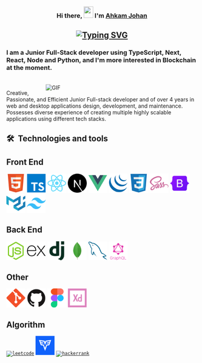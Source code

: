 <h3 align="center">
Hi there, <img src="https://media.giphy.com/media/hvRJCLFzcasrR4ia7z/giphy.gif" width="25px" height="30px" /> I'm <a href="https://cvdesignr.com/p/638d6234c7dee">Ahkam Johan</a>
<!-- Hi there, <img src="https://media.giphy.com/media/hvRJCLFzcasrR4ia7z/giphy.gif" width="25px" height="30px" /> I'm <a href="https://cvdesignr.com/p/6324e0eba60b5" target="_blank" rel="noreferrer">Tenshi Ota</a> -->
</h3>

 <h2 align="center">

[![Typing SVG](https://readme-typing-svg.herokuapp.com?font=firacode&color=%235BCDEC&size=26&duration=2500&center=true&vCenter=true&lines=Junior+Full+Stack+developer;Open+source+contributor)](https://git.io/typing-svg)

</h2>

### I am a Junior Full-Stack developer using TypeScript, Next, React, Node and Python, and I'm more interested in Blockchain at the moment.

<br/>

<img align="right" alt="GIF" src="https://user-images.githubusercontent.com/99034743/159381479-da89d532-bab2-4e1c-b427-a8bf281dcb2f.gif" width="400" />
  <p>

Creative, Passionate, and Efficient Junior Full-stack developer and of over 4 years in web and desktop applications design, development, and maintenance. Possesses diverse experience of creating multiple highly scalable applications using different tech stacks.

</p>

## 🛠  Technologies and tools

<h2 font-weight="bold">Front End</h2>
<div>
  <div align="left">
  <code><img alt="Html" height="50" width="50" src="https://github.com/devicons/devicon/blob/master/icons/html5/html5-original.svg"></code>
  <code><img alt="Typescript" height="50" width="50" src="https://github.com/devicons/devicon/blob/master/icons/typescript/typescript-original.svg"></code>
  <code><img alt="React" height="50" width="50" src="https://github.com/devicons/devicon/blob/master/icons/react/react-original.svg"></code>
  <code><img alt="Next" height="50" width="50" src="https://github.com/devicons/devicon/blob/master/icons/nextjs/nextjs-original.svg"></code>
  <code><img alt="Vue" height="50" width="50" src="https://github.com/devicons/devicon/blob/master/icons/vuejs/vuejs-original.svg"></code>
  <code><img alt="JQuery" height="50" width="50" src="https://github.com/devicons/devicon/blob/master/icons/jquery/jquery-original.svg"></code>
  <code><img alt="CSS" height="50" width="50" src="https://github.com/devicons/devicon/blob/master/icons/css3/css3-original.svg"/></code>
  <code><img alt="SASS" height="50" width="50" src="https://github.com/devicons/devicon/blob/master/icons/sass/sass-original.svg"></code>
  <code><img alt="Bootstrap" height="50" width="50" src="https://github.com/devicons/devicon/blob/master/icons/bootstrap/bootstrap-original.svg"></code>
  <code><img alt="MUI" height="50" width="50" src="https://github.com/devicons/devicon/blob/master/icons/materialui/materialui-original.svg"></code>
  <code><img alt="Tailwind" height="50" width="50" src="https://github.com/devicons/devicon/blob/master/icons/tailwindcss/tailwindcss-plain.svg"></code>
  </div>
</div>
<h2 font-weight="bold">Back End</h2>
<div>
  <div align="left">
  <code><img alt="Node" height="50" width="50" src="https://github.com/devicons/devicon/blob/master/icons/nodejs/nodejs-original.svg"></code>
  <code><img alt="Express" height="50" width="50" src="https://github.com/devicons/devicon/blob/master/icons/express/express-original.svg"></code>
  <code><img alt="Django" height="50" width="50" src="https://github.com/devicons/devicon/blob/master/icons/django/django-plain.svg"></code>
  <code><img alt="MongoDB" height="50" width="50" src="https://github.com/devicons/devicon/blob/master/icons/mongodb/mongodb-original.svg"></code>
  <code><img alt="MySQL" height="50" width="50" src="https://github.com/devicons/devicon/blob/master/icons/mysql/mysql-original.svg"></code>
  <code><img alt="GraphQL" height="50" width="50" src="https://github.com/devicons/devicon/blob/master/icons/graphql/graphql-plain-wordmark.svg"></code>
  </div>
</div>
<h2 font-weight="bold">Other</h2>
<div>
  <div align="left">
  <code><img alt="Git" height="50" width="50" src="https://github.com/devicons/devicon/blob/master/icons/git/git-original.svg"></code>
  <code><img alt="Github" height="50" width="50" src="https://github.com/devicons/devicon/blob/master/icons/github/github-original.svg"/></code>
  <code><img alt="Figma" height="50" width="50" src="https://github.com/devicons/devicon/blob/master/icons/figma/figma-original.svg"/></code>
  <code><img alt="XD" height="50" width="50" src="https://github.com/devicons/devicon/blob/master/icons/xd/xd-line.svg"/></code>
  </div>
</div>

<h2 font-weight="bold">Algorithm</h2>
<div>
  <div align="left">
  <a href="https://www.leetcode.com/padrone1225"><code><img alt="leetcode" height="50" width="50" src="https://raw.githubusercontent.com/rahuldkjain/github-profile-readme-generator/master/src/images/icons/Social/leet-code.svg"></code><a>
  <a href="https://app.codesignal.com/profile/ahkam1225"><code><img alt="leetcode" height="50" width="50" src="/images.png"></code></a>
  <a href="https://www.hackerrank.com/ahkamjohan"><code><img alt="hackerrank" height="50" width="50" src="https://raw.githubusercontent.com/rahuldkjain/github-profile-readme-generator/master/src/images/icons/Social/hackerrank.svg"></code></a>
   </div>
</div>

<!--
<div align="center"> -->

<!-- <img height="180em" src="https://github-readme-stats.vercel.app/api?username=padrone1225&show_icons=true&theme=github_dark&count_private=true"/> -->
<!-- <img height="180em" src="https://github-readme-stats.vercel.app/api/top-langs/?username=padrone1225&layout=compact&langs_count=7&theme=github_dark"/> -->

<!-- <img align="center" src="https://github-readme-streak-stats.herokuapp.com/?user=padrone1225&&theme=tokyonight" alt="padrone1225" /> -->

<!-- <img align="center" width="100%" src="https://activity-graph.herokuapp.com/graph?username=padrone1225&bg_color=0D1117&color=5BCDEC&line=5BCDEC&point=FFFFFF&hide_border=true" alt="padrone1225" /> -->

<!-- <br> -->

<!-- ## 🏆 GitHub Trophies

![](https://github-profile-trophy.vercel.app/?username=padrone1225&theme=radical&no-frame=false&no-bg=true&margin-w=4) -->

<!-- ![Github Stats](https://github-readme-stats.vercel.app/api?username=padrone1225&count_private=true&show_icons=true&include_all_commits=true)
![Top Langs](https://github-readme-stats.vercel.app/api/top-langs/?username=padrone1225&hide=TeX&layout=compact)
[![GitHub Streak](https://streak-stats.demolab.com/?user=padrone1225)](https://git.io/streak-stats) -->
